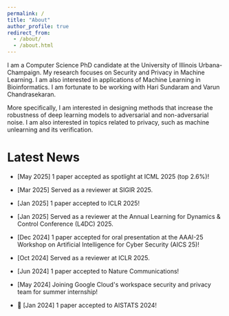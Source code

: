 ```yaml
---
permalink: /
title: "About"
author_profile: true
redirect_from: 
  - /about/
  - /about.html
---
```


I am a Computer Science PhD candidate at the University of Illinois Urbana-Champaign. My research focuses on Security and Privacy in Machine Learning. I am also interested in applications of Machine Learning in Bioinformatics. I am fortunate to be working with Hari Sundaram and Varun Chandrasekaran.

More specifically, I am interested in designing methods that increase the robustness of deep learning models to adversarial and non-adversarial noise. I am also interested in topics related to privacy, such as machine unlearning and its verification.


<h1>Latest News</h1>

* [May 2025] 1 paper accepted as spotlight at ICML 2025 (top 2.6%)!

* [Mar 2025] Served as a reviewer at SIGIR 2025.

* [Jan 2025] 1 paper accepted to ICLR 2025!

* [Jan 2025] Served as a reviewer at the Annual Learning for Dynamics & Control Conference (L4DC) 2025.

* [Dec 2024] 1 paper accepted for oral presentation at the AAAI-25 Workshop on Artificial Intelligence for Cyber Security (AICS 25)!

* [Oct 2024] Served as a reviewer at ICLR 2025.

* [Jun 2024] 1 paper accepted to Nature Communications!

* [May 2024] Joining Google Cloud's workspace security and privacy team for summer internship!

* :partying_face: [Jan 2024] 1 paper accepted to AISTATS 2024!


